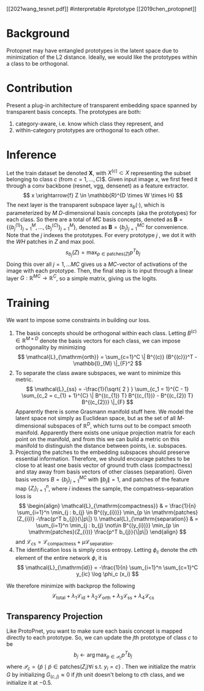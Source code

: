 [[2021wang_tesnet.pdf]]
#interpretable #prototype
[[2019chen_protopnet]]

# Background
Protopnet may have entangled prototypes in the latent space due to minimization of the L2 distance. Ideally, we would like the prototypes within a class to be orthogonal. 

# Contribution
Present a plug-in architecture of transparent embedding space spanned by transparent basis concepts. The prototypes are both: 
1. category-aware, i.e. know which class they represent, and 
2. within-category prototypes are orthogonal to each other. 

# Inference 
Let the train dataset be denoted $\mathbf{X}$, with $X^{(c)} \subset X$ representing the subset belonging to class $c$ (from $c = 1, \ldots, C$)$.  Given input image $x$, we first feed it through a conv backbone (resnet, vgg, densenet) as a feature extractor. 
$$
x \xrightarrow{f} Z \in \mathbb{R}^{D \times W \times H}
$$
The next layer is the transparent subspace layer $s_b (\cdot)$, which is parameterized by $M$ $D$-dimensional basis concepts (aka the prototypes) for each class. So there are a total of $MC$ basis concepts, denoted as $\mathbf{B} = \{\{b_j^{(1)}\}_{j=1}^{M}, \dots, \{b_{j}^{(C)}\}_{j=1}^{M} \}$, denoted as $\mathbf{B} = \{b_{j}\}_{j=1}^{MC}$ for convenience. Note that the $j$ indexes the prototypes. For every prototype $j$ , we dot it with the $WH$ patches in $Z$ and max pool. 
$$
s_{b_{j}} (Z) = \max_{p \in \mathrm{patches}(Z)} p^T b_j
$$
Doing this over all $j =  1, \ldots MC$	 gives us a $MC$-vector of activations of the image with each prototype. Then, the final step is to input through a linear layer $G: \mathbb{R}^{MC} \to \mathbb{R}^{C}$, so a simple matrix, giving us the logits. 

# Training
We want to impose some constraints in building our loss. 
1. The basis concepts should be orthogonal within each class. Letting $B^{(c)} \in \mathbb{R}^{M \times D}$ denote the basis vectors for each class, we can impose orthogonality by minimizing 
$$
\mathcal{L}_{\mathrm{orth}} = \sum_{c=1}^C \| B^{(c)} (B^{(c)})^T - \mathbb{I}_{M} \|_{F}^2
$$
2. To separate the class aware subspaces, we want to minimize this metric. 
$$
\mathcal{L}_{ss} = -\frac{1}{\sqrt{ 2 } } \sum_{c_1 = 1}^{C - 1}  \sum_{c_2 = c_{1} + 1}^{C} \| B^{(c_{1}) T} B^{(c_{1})} - B^{(c_{2}) T} B^{(c_{2})} \|_{F}
$$
	Apparently there is some Grasmann manifold stuff here. We model the latent space not simply as Euclidean space, but as the set of all $M$-dimensional subspaces of $\mathbb{R}^D$, which turns out to be compact smooth manifold. Apparently there exists one unique projection matrix for each point on the manifold, and from this we can build a metric on this manifold to distinguish the distance between points, i.e. subspaces. 
3.  Projecting the patches to the embedding subspaces should preserve essential information. Therefore, we should encourage patches to be close to at least one basis vector of ground truth class (compactness) and stay away from basis vectors of other classes (separation).  Given basis vectors $B = \{b_j\}_{j=1}^{MC}$ with $\|b_j\| = 1$, and patches of the feature map $\{Z_i\}_{i=1}^{n}$, where $i$ indexes the sample, the compatness-separation loss is 
$$
\begin{align}
\mathcal{L}_{\mathrm{compactness}} & = \frac{1}{n} \sum_{i=1}^n \min_{j : b_{j} \in B^{(y_{i})}} \min_{p \in \mathrm{patches}(Z_{i})} -\frac{p^T b_{j}}{\|p\|} \\
\mathcal{L}_{\mathrm{separation}} & = \sum_{i=1}^n \min_{j : b_{j} \not\in B^{(y_{i})}} \min_{p \in \mathrm{patches}(Z_{i})} \frac{p^T b_{j}}{\|p\|} 
\end{align} 
$$
	and $\mathcal{L}_{cs} = \mathcal{L}_{\mathrm{compactness}} + \mu \mathcal{L}_{\mathrm{separation}}$. 
4. The identification loss is simply cross entropy. Letting $\phi_c$ denote the $c$th element of the entire network $\phi$, it is 
$$
\mathcal{L}_{\mathrm{id}} = -\frac{1}{n} \sum_{i=1}^n \sum_{c=1}^C y_{ic} \log \phi_c (x_i)
$$

We therefore minimize with backprop the following 
$$
\mathcal{L}_{\mathrm{total}} + \lambda_1  \mathcal{L}_{\mathrm{id}} + \lambda_2 \mathcal{L}_{\mathrm{orth}} + \lambda_3  \mathcal{L}_{\mathrm{ss}} + \lambda_4 \mathcal{L}_{\mathrm{cs}}
$$
## Transparency Projection 
Like ProtoPnet, you want to make sure each basis concept is mapped directly to each prototype. So, we can update the $j$th prototype of class $c$ to be 
$$
b_j \leftarrow \arg\max_{p \in \mathcal{P}_c} p^T b_j
$$
where $\mathcal{P}_c = \{ \tilde{p} \mid \tilde{p} \in \mathrm{patches}(Z_i) \forall i \text{ s.t. } y_i = c \}$ . Then we initialize the matrix $G$ by initializing $G_{(c, j)} \approx 0$ if $j$th unit doesn't belong to $c$th class, and we initialize it at $-0.5$. 
